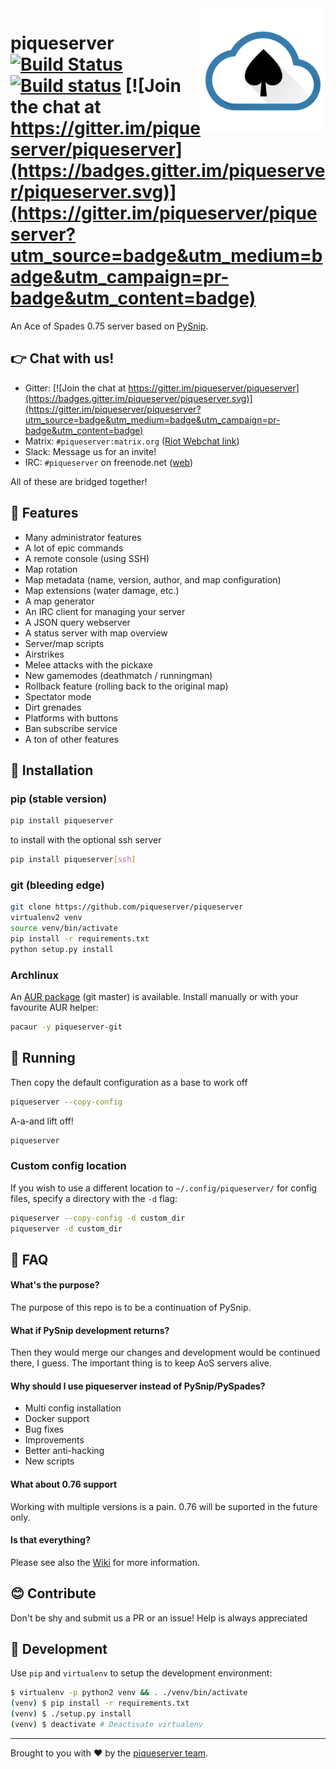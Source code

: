 
<img src="doc/logo.png" align="right" width="200px" alt="logo">

# piqueserver [![Build Status](https://travis-ci.org/piqueserver/piqueserver.svg?branch=master)](https://travis-ci.org/piqueserver/piqueserver) [![Build status](https://ci.appveyor.com/api/projects/status/3mayprg9le4lejmm/branch/master?svg=true)](https://ci.appveyor.com/project/NotAFile/piqueserver/branch/master) [![Join the chat at https://gitter.im/piqueserver/piqueserver](https://badges.gitter.im/piqueserver/piqueserver.svg)](https://gitter.im/piqueserver/piqueserver?utm_source=badge&utm_medium=badge&utm_campaign=pr-badge&utm_content=badge)

An Ace of Spades 0.75 server based on [PySnip](https://github.com/NateShoffner/PySnip).

## :point_right: Chat with us!
 * Gitter: [![Join the chat at https://gitter.im/piqueserver/piqueserver](https://badges.gitter.im/piqueserver/piqueserver.svg)](https://gitter.im/piqueserver/piqueserver?utm_source=badge&utm_medium=badge&utm_campaign=pr-badge&utm_content=badge)
 * Matrix: `#piqueserver:matrix.org` ([Riot Webchat link](https://riot.im/app/#/room/#piqueserver:matrix.org))
 * Slack: Message us for an invite!
 * IRC: `#piqueserver` on freenode.net ([web](http://webchat.freenode.net/?channels=%23piqueserver))

All of these are bridged together!


## :tada: Features

* Many administrator features
* A lot of epic commands
* A remote console (using SSH)
* Map rotation
* Map metadata (name, version, author, and map configuration)
* Map extensions (water damage, etc.)
* A map generator
* An IRC client for managing your server
* A JSON query webserver
* A status server with map overview
* Server/map scripts
* Airstrikes
* Melee attacks with the pickaxe
* New gamemodes (deathmatch / runningman)
* Rollback feature (rolling back to the original map)
* Spectator mode
* Dirt grenades
* Platforms with buttons
* Ban subscribe service
* A ton of other features


## :rocket: Installation

### pip (stable version)

```bash
pip install piqueserver
```

to install with the optional ssh server

```bash
pip install piqueserver[ssh]
```

### git (bleeding edge)

```bash
git clone https://github.com/piqueserver/piqueserver
virtualenv2 venv
source venv/bin/activate
pip install -r requirements.txt
python setup.py install
```

### Archlinux

An [AUR package](https://aur.archlinux.org/packages/piqueserver-git/) (git master) is available. Install manually or
with your favourite AUR helper:

```bash
pacaur -y piqueserver-git
```

## :rocket: Running

Then copy the default configuration as a base to work off

```bash
piqueserver --copy-config
```

A-a-and lift off!

```bash
piqueserver
```

### Custom config location

If you wish to use a different location to `~/.config/piqueserver/` for config files, specify a directory with the `-d`
flag:

```bash
piqueserver --copy-config -d custom_dir
piqueserver -d custom_dir
```


## :speech_balloon: FAQ

#### What's the purpose?


 The purpose of this repo is to be a continuation of PySnip.

#### What if PySnip development returns?

Then they would merge our changes and development would be continued
there, I guess. The important thing is to keep AoS servers alive.

#### Why should I use piqueserver instead of PySnip/PySpades?

 * Multi config installation
 * Docker support
 * Bug fixes
 * Improvements
 * Better anti-hacking
 * New scripts

#### What about 0.76 support

 Working with multiple versions is a pain. 0.76 will be suported in the
 future only.

#### Is that everything?

 Please see also the [Wiki](https://github.com/piqueserver/piqueserver/wiki) for more information.

## :blush: Contribute

Don't be shy and submit us a PR or an issue! Help is always appreciated

## :wrench: Development

Use `pip` and `virtualenv` to setup the development environment:

```bash
$ virtualenv -p python2 venv && . ./venv/bin/activate
(venv) $ pip install -r requirements.txt
(venv) $ ./setup.py install
(venv) $ deactivate # Deactivate virtualenv
```
-------
Brought to you with :heart: by the [piqueserver team](https://github.com/orgs/piqueserver/people).
